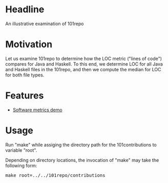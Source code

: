 # Headline 

An illustrative examination of 101repo

# Motivation

Let us examine 101repo to determine how the LOC metric ("lines of code") compares for Java and Haskell. To this end, we determine LOC for all Java and Haskell files in the 101repo, and then we compute the median for LOC for both file types.

# Features

* [Software metrics demo](http://101companies.org/index.php/101feature:Software_metrics_demo)

# Usage

Run "make" while assiging the directory path for the 101contributions to variable "root".

Depending on directory locations, the invocation of "make" may take the following form:

<pre>
make root=../../101repo/contributions
</pre>